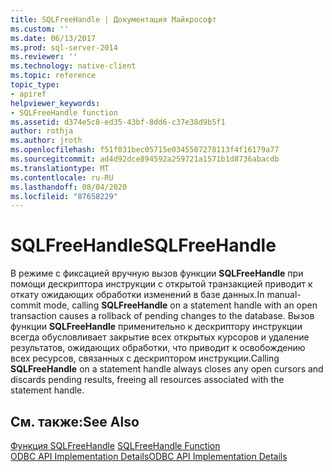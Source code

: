 ```yaml
---
title: SQLFreeHandle | Документация Майкрософт
ms.custom: ''
ms.date: 06/13/2017
ms.prod: sql-server-2014
ms.reviewer: ''
ms.technology: native-client
ms.topic: reference
topic_type:
- apiref
helpviewer_keywords:
- SQLFreeHandle function
ms.assetid: d374e5c8-ed35-43bf-8dd6-c37e38d9b5f1
author: rothja
ms.author: jroth
ms.openlocfilehash: f51f031bec05715e0345507278113f4f16179a77
ms.sourcegitcommit: ad4d92dce894592a259721a1571b1d8736abacdb
ms.translationtype: MT
ms.contentlocale: ru-RU
ms.lasthandoff: 08/04/2020
ms.locfileid: "87658229"
---
```

# <a name="sqlfreehandle"></a><span data-ttu-id="93538-102">SQLFreeHandle</span><span class="sxs-lookup"><span data-stu-id="93538-102">SQLFreeHandle</span></span>
  <span data-ttu-id="93538-103">В режиме с фиксацией вручную вызов функции **SQLFreeHandle** при помощи дескриптора инструкции с открытой транзакцией приводит к откату ожидающих обработки изменений в базе данных.</span><span class="sxs-lookup"><span data-stu-id="93538-103">In manual-commit mode, calling **SQLFreeHandle** on a statement handle with an open transaction causes a rollback of pending changes to the database.</span></span> <span data-ttu-id="93538-104">Вызов функции **SQLFreeHandle** применительно к дескриптору инструкции всегда обусловливает закрытие всех открытых курсоров и удаление результатов, ожидающих обработки, что приводит к освобождению всех ресурсов, связанных с дескриптором инструкции.</span><span class="sxs-lookup"><span data-stu-id="93538-104">Calling **SQLFreeHandle** on a statement handle always closes any open cursors and discards pending results, freeing all resources associated with the statement handle.</span></span>  
  
## <a name="see-also"></a><span data-ttu-id="93538-105">См. также:</span><span class="sxs-lookup"><span data-stu-id="93538-105">See Also</span></span>  
 <span data-ttu-id="93538-106">[Функция SQLFreeHandle](https://go.microsoft.com/fwlink/?LinkId=59345) </span><span class="sxs-lookup"><span data-stu-id="93538-106">[SQLFreeHandle Function](https://go.microsoft.com/fwlink/?LinkId=59345) </span></span>  
 [<span data-ttu-id="93538-107">ODBC API Implementation Details</span><span class="sxs-lookup"><span data-stu-id="93538-107">ODBC API Implementation Details</span></span>](odbc-api-implementation-details.md)  
  
  

